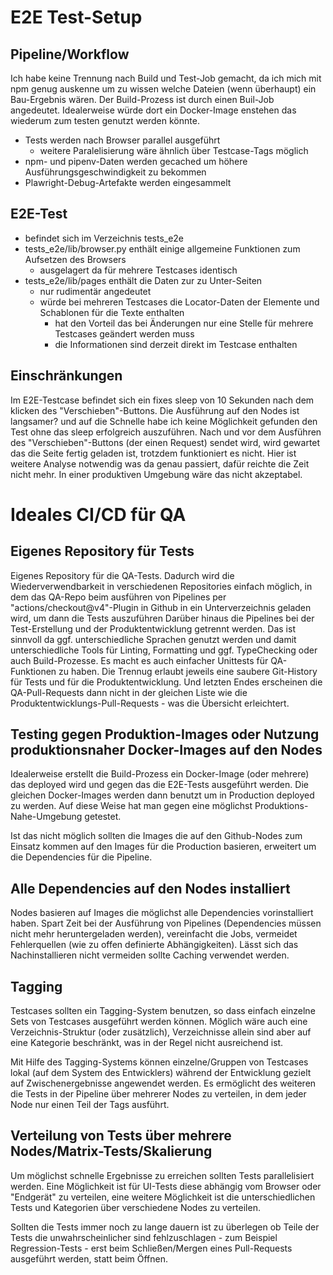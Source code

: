 # E2E Test-Setup

## Pipeline/Workflow

Ich habe keine Trennung nach Build und Test-Job gemacht, da ich mich mit npm genug auskenne um zu wissen welche Dateien (wenn überhaupt) ein Bau-Ergebnis wären.
Der Build-Prozess ist durch einen Buil-Job angedeutet. 
Idealerweise würde dort ein Docker-Image enstehen das wiederum zum testen genutzt werden könnte.

- Tests werden nach Browser parallel ausgeführt
  - weitere Paralelisierung wäre ähnlich über Testcase-Tags möglich
- npm- und pipenv-Daten werden gecached um höhere Ausführungsgeschwindigkeit zu bekommen
- Plawright-Debug-Artefakte werden eingesammelt


## E2E-Test

- befindet sich im Verzeichnis tests_e2e
- tests_e2e/lib/browser.py enthält einige allgemeine Funktionen zum Aufsetzen des Browsers
  - ausgelagert da für mehrere Testcases identisch
- tests_e2e/lib/pages enthält die Daten zur zu Unter-Seiten
  - nur rudimentär angedeutet
  - würde bei mehreren Testcases die Locator-Daten der Elemente und Schablonen für die Texte enthalten
     - hat den Vorteil das bei Änderungen nur eine Stelle für mehrere Testcases geändert werden muss
     - die Informationen sind derzeit direkt im Testcase enthalten


## Einschränkungen

Im E2E-Testcase befindet sich ein fixes sleep von 10 Sekunden nach dem klicken des "Verschieben"-Buttons.
Die Ausführung auf den Nodes ist langsamer? und auf die Schnelle habe ich keine Möglichkeit gefunden den Test ohne das sleep erfolgreich auszuführen.
Nach und vor dem Ausführen des "Verschieben"-Buttons (der einen Request) sendet wird, wird gewartet das die Seite fertig geladen ist, trotzdem funktioniert es nicht.
Hier ist weitere Analyse notwendig was da genau passiert, dafür reichte die Zeit nicht mehr.
In einer produktiven Umgebung wäre das nicht akzeptabel.


# Ideales CI/CD für QA

## Eigenes Repository für Tests

Eigenes Repository für die QA-Tests.
Dadurch wird die Wiederverwendbarkeit in verschiedenen Repositories einfach möglich, in dem das QA-Repo beim ausführen von Pipelines per "actions/checkout@v4"-Plugin in Github in ein Unterverzeichnis geladen wird, um dann die Tests auszuführen
Darüber hinaus die Pipelines bei der Test-Erstellung und der Produktentwicklung getrennt werden.
Das ist sinnvoll da ggf. unterschiedliche Sprachen genutzt werden und damit unterschiedliche Tools für Linting, Formatting und ggf. TypeChecking oder auch Build-Prozesse.
Es macht es auch einfacher Unittests für QA-Funktionen zu haben.
Die Trennug erlaubt jeweils eine saubere Git-History für Tests und für die Produktentwicklung.
Und letzten Endes erscheinen die QA-Pull-Requests dann nicht in der gleichen Liste wie die Produktentwicklungs-Pull-Requests - was die Übersicht erleichtert.

## Testing gegen Produktion-Images oder Nutzung produktionsnaher Docker-Images auf den Nodes

Idealerweise erstellt die Build-Prozess ein Docker-Image (oder mehrere) das deployed wird und gegen das die E2E-Tests ausgeführt werden.
Die gleichen Docker-Images werden dann benutzt um in Production deployed zu werden.
Auf diese Weise hat man gegen eine möglichst Produktions-Nahe-Umgebung getestet.

Ist das nicht möglich sollten die Images die auf den Github-Nodes zum Einsatz kommen auf den 
Images für die Production basieren, erweitert um die Dependencies für die Pipeline.

## Alle Dependencies auf den Nodes installiert

Nodes basieren auf Images die möglichst alle Dependencies vorinstalliert haben.
Spart Zeit bei der Ausführung von Pipelines (Dependencies müssen nicht mehr heruntergeladen werden), vereinfacht die Jobs, vermeidet Fehlerquellen (wie zu offen definierte Abhängigkeiten).
Lässt sich das Nachinstallieren nicht vermeiden sollte Caching verwendet werden.

## Tagging

Testcases sollten ein Tagging-System benutzen, so dass einfach einzelne Sets von Testcases ausgeführt werden können.
Möglich wäre auch eine Verzeichnis-Struktur (oder zusätzlich), Verzeichnisse allein sind aber 
auf eine Kategorie beschränkt, was in der Regel nicht ausreichend ist.

Mit Hilfe des Tagging-Systems können einzelne/Gruppen von Testcases lokal (auf dem System des Entwicklers) während der Entwicklung gezielt auf Zwischenergebnisse angewendet werden.
Es ermöglicht des weiteren die Tests in der Pipeline über mehrerer Nodes zu verteilen, in dem jeder Node nur einen Teil der Tags ausführt.

## Verteilung von Tests über mehrere Nodes/Matrix-Tests/Skalierung

Um möglichst schnelle Ergebnisse zu erreichen sollten Tests parallelisiert werden.
Eine Möglichkeit ist für UI-Tests diese abhängig vom Browser oder "Endgerät" zu verteilen, eine weitere
Möglichkeit ist die unterschiedlichen Tests und Kategorien über verschiedene Nodes zu verteilen.

Sollten die Tests immer noch zu lange dauern ist zu überlegen ob Teile der Tests die unwahrscheinlicher sind fehlzuschlagen - zum Beispiel Regression-Tests - erst beim Schließen/Mergen eines Pull-Requests ausgeführt werden, statt beim Öffnen.

